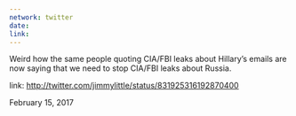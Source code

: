 ```yaml
---
network: twitter
date:
link:
---
```

Weird how the same people quoting CIA/FBI leaks about Hillary’s emails are now saying that we need to stop CIA/FBI leaks about Russia. 

link: http://twitter.com/jimmylittle/status/831925316192870400 

February 15, 2017